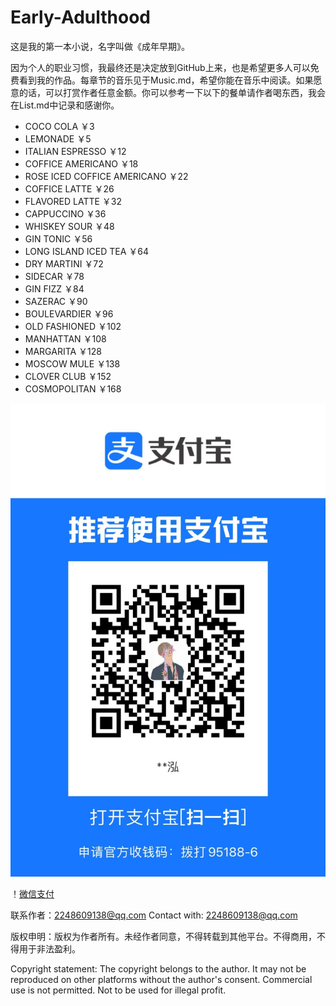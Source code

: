# Early-Adulthood
这是我的第一本小说，名字叫做《成年早期》。

因为个人的职业习惯，我最终还是决定放到GitHub上来，也是希望更多人可以免费看到我的作品。每章节的音乐见于Music.md，希望你能在音乐中阅读。如果愿意的话，可以打赏作者任意金额。你可以参考一下以下的餐单请作者喝东西，我会在List.md中记录和感谢你。

+ COCO COLA ￥3
+ LEMONADE ￥5
+ ITALIAN ESPRESSO ￥12
+ COFFICE AMERICANO ￥18
+ ROSE ICED COFFICE AMERICANO ￥22
+ COFFICE LATTE ￥26
+ FLAVORED LATTE ￥32
+ CAPPUCCINO ￥36
+ WHISKEY SOUR ￥48
+ GIN TONIC ￥56
+ LONG ISLAND ICED TEA ￥64
+ DRY MARTINI  ￥72
+ SIDECAR ￥78
+ GIN FIZZ ￥84
+ SAZERAC ￥90
+ BOULEVARDIER ￥96
+ OLD FASHIONED ￥102
+ MANHATTAN ￥108
+ MARGARITA ￥128
+ MOSCOW MULE ￥138
+ CLOVER CLUB ￥152
+ COSMOPOLITAN ￥168

![支付宝](./pic/Alipay.jpg)

！[微信支付](./pic/Wechat.jpg)

联系作者：2248609138@qq.com
Contact with: 2248609138@qq.com

版权申明：版权为作者所有。未经作者同意，不得转载到其他平台。不得商用，不得用于非法盈利。

Copyright statement: The copyright belongs to the author. It may not be reproduced on other platforms without the author's consent. Commercial use is not permitted. Not to be used for illegal profit.